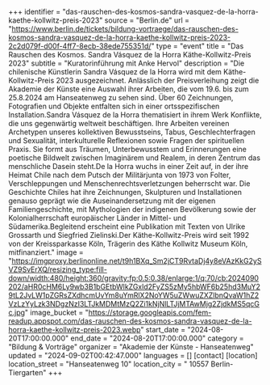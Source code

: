 +++
identifier = "das-rauschen-des-kosmos-sandra-vasquez-de-la-horra-kaethe-kollwitz-preis-2023"
source = "Berlin.de"
url = "https://www.berlin.de/tickets/bildung-vortraege/das-rauschen-des-kosmos-sandra-vasquez-de-la-horra-kaethe-kollwitz-preis-2023-2c2d079f-d00f-4ff7-8ecb-38ede755351d/"
type = "event"
title = "Das Rauschen des Kosmos. Sandra Vásquez de la Horra Käthe-Kollwitz-Preis 2023"
subtitle = "Kuratorinführung mit Anke Hervol"
description = "Die chilenische Künstlerin Sandra Vásquez de la Horra wird mit dem Käthe-Kollwitz-Preis 2023 ausgezeichnet. Anlässlich der Preisverleihung zeigt die Akademie der Künste eine Auswahl ihrer Arbeiten, die vom 19.6. bis zum 25.8.2024 am Hanseatenweg zu sehen sind. Über 60 Zeichnungen, Fotografien und Objekte entfalten sich in einer ortsspezifischen Installation.Sandra Vásquez de la Horra thematisiert in ihrem Werk Konflikte, die uns gegenwärtig weltweit beschäftigen. Ihre Arbeiten vereinen Archetypen unseres kollektiven Bewusstseins, Tabus, Geschlechterfragen und Sexualität, interkulturelle Reflexionen sowie Fragen der spirituellen Praxis. Sie formt aus Träumen, Unterbewusstem und Erinnerungen eine poetische Bildwelt zwischen Imaginärem und Realem, in deren Zentrum das menschliche Dasein steht.De la Horra wuchs in einer Zeit auf, in der ihre Heimat Chile nach dem Putsch der Militärjunta von 1973 von Folter, Verschleppungen und Menschenrechtsverletzungen beherrscht war. Die Geschichte Chiles hat ihre Zeichnungen, Skulpturen und Installationen genauso geprägt wie die Auseinandersetzung mit der eigenen Familiengeschichte, mit Mythologien der indigenen Bevölkerung sowie der Kolonialherrschaft europäischer Länder in Mittel- und Südamerika.Begleitend erscheint eine Publikation mit Texten von Ulrike Grossarth und Siegfried Zielinski.Der Käthe-Kollwitz-Preis wird seit 1992 von der Kreissparkasse Köln, Trägerin des Käthe Kollwitz Museum Köln, mitfinanziert."
image = "https://imgproxy.berlinonline.net/t9h1BXq_Sm2jCT9RvtaDj4y8eVAzKkG2ySVZ9SvErXQ/resizing_type:fill-down/width:480/height:360/gravity:fp:0.5:0.38/enlarge:1/q:70/cb:2024090202/aHR0cHM6Ly9wb3B1bGEtbWlkZGxld2FyZS5zMy5hbWF6b25hd3MuY29tL2JvLW1pZGRsZXdhcmUvYm8uYmRlX2NoYW5uZWwuZXZlbnQvaW1hZ2VzLzYyLzk3NDgzNzI3LTJkMDMtMzQ2Zi1kNjNlLTJjMTAwMjg2ZjdkMS5qcGc.jpg"
image_bucket = "https://storage.googleapis.com/fem-readup.appspot.com/das-rauschen-des-kosmos-sandra-vasquez-de-la-horra-kaethe-kollwitz-preis-2023.webp"
start_date = "2024-08-20T17:00:00.000"
end_date = "2024-08-20T17:00:00.000"
category = "Bildung & Vorträge"
organizer = "Akademie der Künste - Hanseatenweg"
updated = "2024-09-02T00:42:47.000"
languages = []
[contact]
[location]
location_street = "Hanseatenweg 10"
location_city = " 10557 Berlin-Tiergarten"
+++